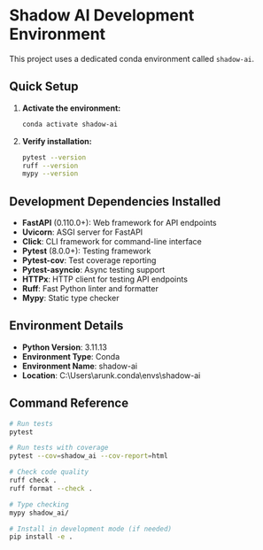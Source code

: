 # Shadow AI Development Environment

This project uses a dedicated conda environment called `shadow-ai`.

## Quick Setup

1. **Activate the environment:**
   ```bash
   conda activate shadow-ai
   ```

2. **Verify installation:**
   ```bash
   pytest --version
   ruff --version
   mypy --version
   ```

## Development Dependencies Installed

- **FastAPI** (0.110.0+): Web framework for API endpoints
- **Uvicorn**: ASGI server for FastAPI
- **Click**: CLI framework for command-line interface
- **Pytest** (8.0.0+): Testing framework
- **Pytest-cov**: Test coverage reporting
- **Pytest-asyncio**: Async testing support
- **HTTPx**: HTTP client for testing API endpoints
- **Ruff**: Fast Python linter and formatter
- **Mypy**: Static type checker

## Environment Details

- **Python Version**: 3.11.13
- **Environment Type**: Conda
- **Environment Name**: shadow-ai
- **Location**: C:\Users\arunk\.conda\envs\shadow-ai

## Command Reference

```bash
# Run tests
pytest

# Run tests with coverage
pytest --cov=shadow_ai --cov-report=html

# Check code quality
ruff check .
ruff format --check .

# Type checking
mypy shadow_ai/

# Install in development mode (if needed)
pip install -e .
```

